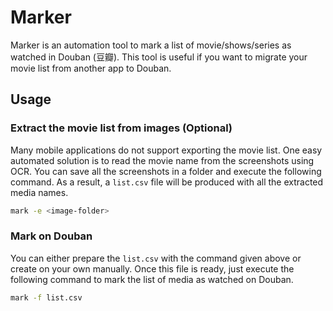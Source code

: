 # Marker

Marker is an automation tool to mark a list of movie/shows/series as watched in Douban (豆瓣). This tool is useful if you want to migrate your movie list from another app to Douban.

## Usage

### Extract the movie list from images (Optional)

Many mobile applications do not support exporting the movie list. One easy automated solution is to read the movie name from the screenshots using OCR.
You can save all the screenshots in a folder and execute the following command.
As a result, a `list.csv` file will be produced with all the extracted media names.

```bash
mark -e <image-folder>
```

### Mark on Douban

You can either prepare the `list.csv` with the command given above or create on your own manually.
Once this file is ready, just execute the following command to mark the list of media as watched on Douban.


```bash
mark -f list.csv
```
